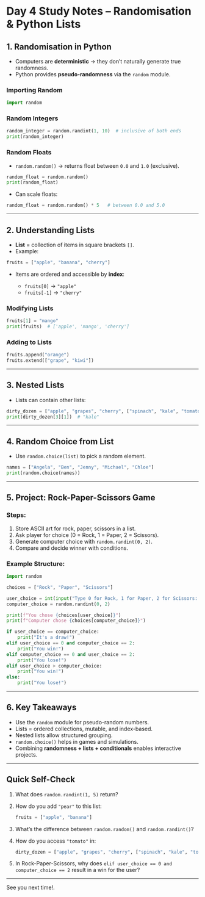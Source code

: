 # Day 4 Study Notes – Randomisation & Python Lists

## 1. Randomisation in Python

* Computers are **deterministic** → they don’t naturally generate true randomness.
* Python provides **pseudo-randomness** via the `random` module.

### Importing Random

```python
import random
```

### Random Integers

```python
random_integer = random.randint(1, 10)  # inclusive of both ends
print(random_integer)
```

### Random Floats

* `random.random()` → returns float between `0.0` and `1.0` (exclusive).

```python
random_float = random.random()
print(random_float)
```

* Can scale floats:

```python
random_float = random.random() * 5   # between 0.0 and 5.0
```

---

## 2. Understanding Lists

* **List** = collection of items in square brackets `[]`.
* Example:

```python
fruits = ["apple", "banana", "cherry"]
```

* Items are ordered and accessible by **index**:

  * `fruits[0]` → `"apple"`
  * `fruits[-1]` → `"cherry"`

### Modifying Lists

```python
fruits[1] = "mango"
print(fruits)  # ['apple', 'mango', 'cherry']
```

### Adding to Lists

```python
fruits.append("orange")
fruits.extend(["grape", "kiwi"])
```

---

## 3. Nested Lists

* Lists can contain other lists:

```python
dirty_dozen = ["apple", "grapes", "cherry", ["spinach", "kale", "tomato"]]
print(dirty_dozen[3][1])  # "kale"
```

---

## 4. Random Choice from List

* Use `random.choice(list)` to pick a random element.

```python
names = ["Angela", "Ben", "Jenny", "Michael", "Chloe"]
print(random.choice(names))
```

---

## 5. Project: Rock-Paper-Scissors Game

### Steps:

1. Store ASCII art for rock, paper, scissors in a list.
2. Ask player for choice (0 = Rock, 1 = Paper, 2 = Scissors).
3. Generate computer choice with `random.randint(0, 2)`.
4. Compare and decide winner with conditions.

### Example Structure:

```python
import random

choices = ["Rock", "Paper", "Scissors"]

user_choice = int(input("Type 0 for Rock, 1 for Paper, 2 for Scissors: "))
computer_choice = random.randint(0, 2)

print(f"You chose {choices[user_choice]}")
print(f"Computer chose {choices[computer_choice]}")

if user_choice == computer_choice:
    print("It's a draw!")
elif user_choice == 0 and computer_choice == 2:
    print("You win!")
elif computer_choice == 0 and user_choice == 2:
    print("You lose!")
elif user_choice > computer_choice:
    print("You win!")
else:
    print("You lose!")
```

---

## 6. Key Takeaways

* Use the `random` module for pseudo-random numbers.
* Lists = ordered collections, mutable, and index-based.
* Nested lists allow structured grouping.
* `random.choice()` helps in games and simulations.
* Combining **randomness + lists + conditionals** enables interactive projects.

---

## Quick Self-Check

1. What does `random.randint(1, 5)` return?
2. How do you add `"pear"` to this list:

   ```python
   fruits = ["apple", "banana"]
   ```
3. What’s the difference between `random.random()` and `random.randint()`?
4. How do you access `"tomato"` in:

   ```python
   dirty_dozen = ["apple", "grapes", "cherry", ["spinach", "kale", "tomato"]]
   ```
5. In Rock-Paper-Scissors, why does `elif user_choice == 0 and computer_choice == 2` result in a win for the user?

---

See you next time!.
